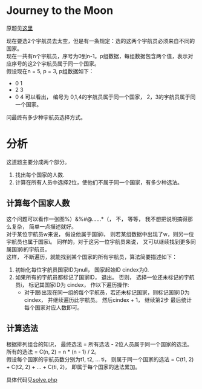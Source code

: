 # Journey to the Moon
原题见[这里](https://www.hackerrank.com/challenges/journey-to-the-moon/problem)

现在要选2个宇航员去太空，但是有一条规定：选的这两个宇航员必须来自不同的国家。  
现在一共有n个宇航员，序号为0到n-1。p组数据，每组数据包含两个值，表示对应序号的这2个宇航员属于同一个国家。  
假设现在n = 5, p = 3, p组数据如下：
* 0 1
* 2 3
* 0 4
可以看出， 编号为 0,1,4的宇航员属于同一个国家， 2，3的宇航员属于同一个国家。

问最终有多少种宇航员选择方式。

# 分析
这道题主要分成两个部分。
1. 找出每个国家的人数.
2. 计算在所有人员中选择2位，使他们不属于同一个国家，有多少种选法。

## 计算每个国家人数
这个问题可以看作一张图%）&%#@……*（， 不， 等等， 我不想把说明搞得那么复杂， 简单一点描述就好。  
对于某位宇航员w来说， 假设他属于国家i， 则若某组数据中出现了w，则另一位宇航员也属于国家i。 同样的，对于这另一位宇航员来说， 又可以继续找到更多同属国家i的宇航员。  
这样， 不断遍历，就能找到某个国家的所有宇航员，算法简要描述如下：
1. 初始化每位宇航员国家ID为null， 国家起始ID cindex为0.
2. 如果所有的宇航员都标记了国家ID， 退出。 否则， 选择一位还未标记的宇航员i， 标记其国家ID为 cindex， 作以下遍历操作:
    * 对于跟i出现在同一组的每个宇航员，若还未标记国家，则标记国家ID为cindex， 并继续遍历此宇航员。
   然后cindex + 1， 继续第2步
最后统计每个国家对应人数即可。

## 计算选法
根据排列组合的知识， 最终选法 = 所有选法 - 2位人员属于同一个国家的选法。  
所有的选法 = C(n, 2) = n * (n - 1) / 2。  
假设每个国家的宇航员数分别为t1, t2, ... ti， 则属于同一个国家的选法 = C(t1, 2) + C(t2, 2) + ... + C(ti, 2)， 即属于每个国家的选法累加。  

具体代码见[solve.php](./solve.php)